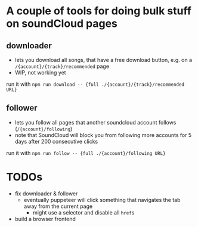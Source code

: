 # A couple of tools for doing bulk stuff on soundCloud pages

## downloader 

- lets you download all songs, that have a free download button, e.g. on a `/{account}/{track}/recommended` page 
- WIP, not working yet

run it with `npm run download -- {full ./{account}/{track}/recommended URL}`

## follower

- lets you follow all pages that another soundcloud account follows (`/{account}/following`)
- note that SoundCloud will block you from following more accounts for 5 days after 200 consecutive clicks 

run it with `npm run follow -- {full ./{account}/following URL}`

# TODOs

- fix downloader & follower
    - eventually puppeteer will click something that navigates the tab away from the current page
        - might use a selector and disable all `href`s 
- build a browser frontend